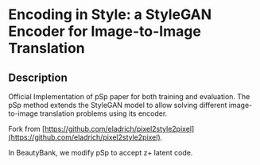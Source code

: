 # Encoding in Style: a StyleGAN Encoder for Image-to-Image Translation

## Description   
Official Implementation of pSp paper for both training and evaluation. The pSp method extends the StyleGAN model to 
allow solving different image-to-image translation problems using its encoder.

Fork from [https://github.com/eladrich/pixel2style2pixel](https://github.com/eladrich/pixel2style2pixel).

In BeautyBank, we modify pSp to accept z+ latent code.

